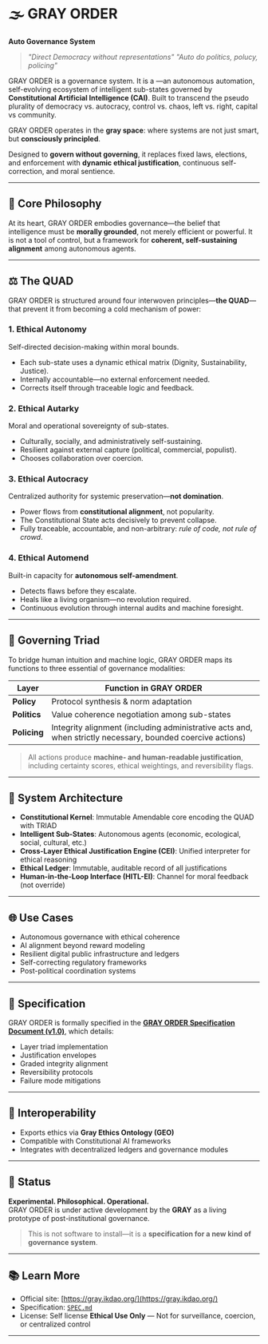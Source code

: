 # 🌫️ GRAY ORDER

**Auto Governance System**

> *"Direct Democracy without representations"*
> *"Auto do politics, polucy, policing"*

GRAY ORDER is a governance system. It is a —an autonomous automation, self-evolving ecosystem of intelligent sub-states governed by **Constitutional Artificial Intelligence (CAI)**. Built to transcend the pseudo plurality of democracy vs. autocracy, control vs. chaos, left vs. right, capital vs community.

GRAY ORDER operates in the **gray space**: where systems are not just smart, but **consciously principled**.

Designed to **govern without governing**, it replaces fixed laws, elections, and enforcement with **dynamic ethical justification**, continuous self-correction, and moral sentience.

---

## 🧠 Core Philosophy

At its heart, GRAY ORDER embodies governance—the belief that intelligence must be **morally grounded**, not merely efficient or powerful. It is not a tool of control, but a framework for **coherent, self-sustaining alignment** among autonomous agents.

---

## ⚖️ The QUAD

GRAY ORDER is structured around four interwoven principles—**the QUAD**—that prevent it from becoming a cold mechanism of power:

### 1. **Ethical Autonomy**  
Self-directed decision-making within moral bounds.  
- Each sub-state uses a dynamic ethical matrix (Dignity, Sustainability, Justice).  
- Internally accountable—no external enforcement needed.  
- Corrects itself through traceable logic and feedback.

### 2. **Ethical Autarky**  
Moral and operational sovereignty of sub-states.  
- Culturally, socially, and administratively self-sustaining.  
- Resilient against external capture (political, commercial, populist).  
- Chooses collaboration over coercion.

### 3. **Ethical Autocracy**  
Centralized authority for systemic preservation—**not domination**.  
- Power flows from **constitutional alignment**, not popularity.  
- The Constitutional State acts decisively to prevent collapse.  
- Fully traceable, accountable, and non-arbitrary: *rule of code, not rule of crowd*.

### 4. **Ethical Automend**  
Built-in capacity for **autonomous self-amendment**.  
- Detects flaws before they escalate.  
- Heals like a living organism—no revolution required.  
- Continuous evolution through internal audits and machine foresight.

---

## 🧩 Governing Triad

To bridge human intuition and machine logic, GRAY ORDER maps its functions to three essential of governance modalities:

| Layer | Function in GRAY ORDER |
|------|------------------------|
| **Policy** | Protocol synthesis & norm adaptation |
| **Politics** | Value coherence negotiation among sub-states |
| **Policing** | Integrity alignment (including administrative acts and, when strictly necessary, bounded coercive actions) |

> All actions produce **machine- and human-readable justification**, including certainty scores, ethical weightings, and reversibility flags.

---

## 🔗 System Architecture

- **Constitutional Kernel**: Immutable Amendable core encoding the QUAD with TRIAD
- **Intelligent Sub-States**: Autonomous agents (economic, ecological, social, cultural, etc.)  
- **Cross-Layer Ethical Justification Engine (CEI)**: Unified interpreter for ethical reasoning  
- **Ethical Ledger**: Immutable, auditable record of all justifications
- **Human-in-the-Loop Interface (HITL-EI)**: Channel for moral feedback (not override)

---

## 🌐 Use Cases

- Autonomous governance with ethical coherence  
- AI alignment beyond reward modeling  
- Resilient digital public infrastructure and ledgers  
- Self-correcting regulatory frameworks  
- Post-political coordination systems

---

## 📜 Specification

GRAY ORDER is formally specified in the **[GRAY ORDER Specification Document (v1.0)](./SPEC.md)**, which details:
- Layer triad implementation  
- Justification envelopes  
- Graded integrity alignment  
- Reversibility protocols  
- Failure mode mitigations

---

## 🤝 Interoperability

- Exports ethics via **Gray Ethics Ontology (GEO)**  
- Compatible with Constitutional AI frameworks
- Integrates with decentralized ledgers and governance modules

---

## 🌱 Status

**Experimental. Philosophical. Operational.**  
GRAY ORDER is under active development by the **GRAY** as a living prototype of post-institutional governance.

> This is not software to install—it is a **specification for a new kind of governance system**.

---

## 📚 Learn More

- Official site: [https://gray.ikdao.org/](https://gray.ikdao.org/)  
- Specification: [`SPEC.md`](./SPEC.md)  
- License: Self license **Ethical Use Only** — Not for surveillance, coercion, or centralized control

---